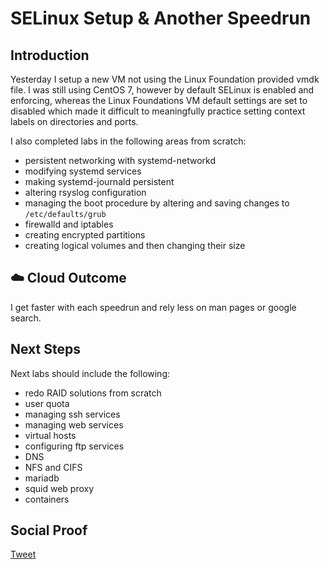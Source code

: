 
# SELinux Setup & Another Speedrun

## Introduction

Yesterday I setup a new VM not using the Linux Foundation provided vmdk file. I was still using CentOS 7, however by default SELinux is enabled and enforcing, whereas the Linux Foundations VM default settings are set to disabled which made it difficult to meaningfully practice setting context labels on directories and ports.

I also completed labs in the following areas from scratch:
- persistent networking with systemd-networkd
- modifying systemd services
- making systemd-journald persistent
- altering rsyslog configuration
- managing the boot procedure by altering and saving changes to ```/etc/defaults/grub```
- firewalld and iptables
- creating encrypted partitions
- creating logical volumes and then changing their size


## ☁️ Cloud Outcome

I get faster with each speedrun and rely less on man pages or google search. 

## Next Steps

Next labs should include the following:
- redo RAID solutions from scratch
- user quota
- managing ssh services
- managing web services
- virtual hosts
- configuring ftp services
- DNS
- NFS and CIFS
- mariadb
- squid web proxy
- containers

## Social Proof

[Tweet](https://twitter.com/lrnallday/status/1324310968218849281)